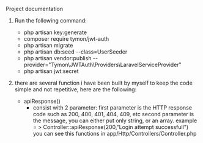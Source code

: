 Project documentation

1. Run the following command:
    - php artisan key:generate
    - composer require tymon/jwt-auth
    - php artisan migrate
    - php artisan db:seed --class=UserSeeder
    - php artisan vendor:publish --provider="Tymon\JWTAuth\Providers\LaravelServiceProvider"
    - php artisan jwt:secret

2. there are several function i have been built by myself to keep the code simple and not repetitive, here are the following:
    - apiResponse()
        - consist with 2 parameter: first parameter is the HTTP response code such as 200, 400, 401, 404, 409, etc
        second parameter is the message, you can either put only string, or an array.
        example = > Controller::apiResponse(200,"Login attempt successfull")
        you can see this functions in app/Http/Controllers/Controller.php
       